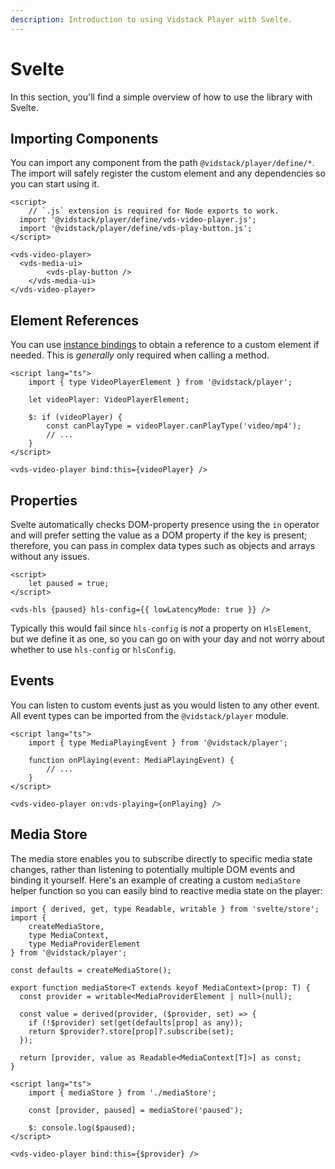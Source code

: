 ```yaml
---
description: Introduction to using Vidstack Player with Svelte.
---
```


# Svelte

In this section, you'll find a simple overview of how to use the library with Svelte.

## Importing Components

You can import any component from the path `@vidstack/player/define/*`. The import will safely
register the custom element and any dependencies so you can start using it.

```svelte:title=MyPlayer.svelte:copy
<script>
	// `.js` extension is required for Node exports to work.
  import '@vidstack/player/define/vds-video-player.js';
  import '@vidstack/player/define/vds-play-button.js';
</script>

<vds-video-player>
  <vds-media-ui>
		<vds-play-button />
	</vds-media-ui>
</vds-video-player>
```

## Element References

You can use [instance bindings](https://svelte.dev/tutorial/component-this) to obtain a
reference to a custom element if needed. This is _generally_ only required when calling a method.

```svelte
<script lang="ts">
	import { type VideoPlayerElement } from '@vidstack/player';

	let videoPlayer: VideoPlayerElement;

	$: if (videoPlayer) {
		const canPlayType = videoPlayer.canPlayType('video/mp4');
		// ...
	}
</script>

<vds-video-player bind:this={videoPlayer} />
```

## Properties

Svelte automatically checks DOM-property presence using the `in` operator and will prefer setting
the value as a DOM property if the key is present; therefore, you can pass in complex data types
such as objects and arrays without any issues.

```svelte
<script>
	let paused = true;
</script>

<vds-hls {paused} hls-config={{ lowLatencyMode: true }} />
```

Typically this would fail since `hls-config` is _not_ a property on `HlsElement`, but we define
it as one, so you can go on with your day and not worry about whether to use `hls-config` or `hlsConfig`.

## Events

You can listen to custom events just as you would listen to any other event. All event types
can be imported from the `@vidstack/player` module.

```svelte
<script lang="ts">
	import { type MediaPlayingEvent } from '@vidstack/player';

	function onPlaying(event: MediaPlayingEvent) {
		// ...
	}
</script>

<vds-video-player on:vds-playing={onPlaying} />
```

## Media Store

The media store enables you to subscribe directly to specific media state changes, rather than
listening to potentially multiple DOM events and binding it yourself. Here's an example of
creating a custom `mediaStore` helper function so you can easily bind to reactive media state on
the player:

```ts:title=mediaStore.ts:copy
import { derived, get, type Readable, writable } from 'svelte/store';
import {
	createMediaStore,
	type MediaContext,
	type MediaProviderElement
} from '@vidstack/player';

const defaults = createMediaStore();

export function mediaStore<T extends keyof MediaContext>(prop: T) {
  const provider = writable<MediaProviderElement | null>(null);

  const value = derived(provider, ($provider, set) => {
    if (!$provider) set(get(defaults[prop] as any));
    return $provider?.store[prop]?.subscribe(set);
  });

  return [provider, value as Readable<MediaContext[T]>] as const;
}
```

```svelte:title=MyPlayer.svelte:copy
<script lang="ts">
	import { mediaStore } from './mediaStore';

	const [provider, paused] = mediaStore('paused');

	$: console.log($paused);
</script>

<vds-video-player bind:this={$provider} />
```
